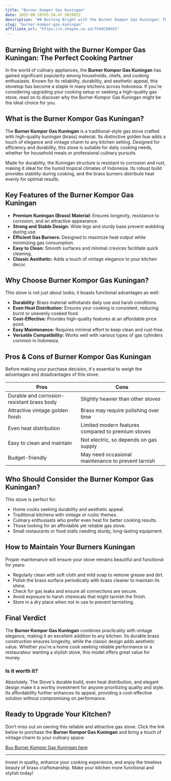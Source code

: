 ```yaml
---
title: "Burner Kompor Gas Kuningan"
date: 2025-08-18T05:54:47.502982Z
description: "## Burning Bright with the Burner Kompor Gas Kuningan: The Perfect Cooking Partner..."
slug: "burner-kompor-gas-kuningan"
affiliate_url: "https://s.shopee.co.id/7V44C68VX2"
---
```

## Burning Bright with the Burner Kompor Gas Kuningan: The Perfect Cooking Partner

In the world of culinary appliances, the **Burner Kompor Gas Kuningan** has gained significant popularity among households, chefs, and cooking enthusiasts. Known for its reliability, durability, and aesthetic appeal, this stovetop has become a staple in many kitchens across Indonesia. If you're considering upgrading your cooking setup or seeking a high-quality gas stove, read on to discover why the Burner Kompor Gas Kuningan might be the ideal choice for you.

## What is the Burner Kompor Gas Kuningan?

The **Burner Kompor Gas Kuningan** is a traditional-style gas stove crafted with high-quality kuningan (brass) material. Its distinctive golden hue adds a touch of elegance and vintage charm to any kitchen setting. Designed for efficiency and durability, this stove is suitable for daily cooking needs, whether for household meals or professional culinary pursuits.

Made for durability, the Kuningan structure is resistant to corrosion and rust, making it ideal for the humid tropical climates of Indonesia. Its robust build provides stability during cooking, and the brass burners distribute heat evenly for optimal results.

## Key Features of the Burner Kompor Gas Kuningan

- **Premium Kuningan (Brass) Material:** Ensures longevity, resistance to corrosion, and an attractive appearance.
- **Strong and Stable Design:** Wide legs and sturdy base prevent wobbling during use.
- **Efficient Gas Burners:** Designed to maximize heat output while minimizing gas consumption.
- **Easy to Clean:** Smooth surfaces and minimal crevices facilitate quick cleaning.
- **Classic Aesthetic:** Adds a touch of vintage elegance to your kitchen decor.

## Why Choose Burner Kompor Gas Kuningan?

This stove is not just about looks; it boasts functional advantages as well:

- **Durability:** Brass material withstands daily use and harsh conditions.
- **Even Heat Distribution:** Ensures your cooking is consistent, reducing burnt or unevenly cooked food.
- **Cost-Effective:** Provides high-quality features at an affordable price point.
- **Easy Maintenance:** Requires minimal effort to keep clean and rust-free.
- **Versatile Compatibility:** Works well with various types of gas cylinders common in Indonesia.

## Pros & Cons of Burner Kompor Gas Kuningan

Before making your purchase decision, it's essential to weigh the advantages and disadvantages of this stove.

| Pros                                 | Cons                              |
|-------------------------------------|----------------------------------|
| Durable and corrosion-resistant brass body | Slightly heavier than other stoves |
| Attractive vintage golden finish   | Brass may require polishing over time |
| Even heat distribution             | Limited modern features compared to premium stoves |
| Easy to clean and maintain         | Not electric, so depends on gas supply |
| Budget-friendly                    | May need occasional maintenance to prevent tarnish |

## Who Should Consider the Burner Kompor Gas Kuningan?

This stove is perfect for:

- Home cooks seeking durability and aesthetic appeal.
- Traditional kitchens with vintage or rustic themes.
- Culinary enthusiasts who prefer even heat for better cooking results.
- Those looking for an affordable yet reliable gas stove.
- Small restaurants or food stalls needing sturdy, long-lasting equipment.

## How to Maintain Your Burners Kuningan

Proper maintenance will ensure your stove remains beautiful and functional for years:

- Regularly clean with soft cloth and mild soap to remove grease and dirt.
- Polish the brass surface periodically with brass cleaner to maintain its shine.
- Check for gas leaks and ensure all connections are secure.
- Avoid exposure to harsh chemicals that might tarnish the finish.
- Store in a dry place when not in use to prevent tarnishing.

## Final Verdict

The **Burner Kompor Gas Kuningan** combines practicality with vintage elegance, making it an excellent addition to any kitchen. Its durable brass construction ensures longevity, while the classic design adds aesthetic value. Whether you're a home cook seeking reliable performance or a restaurateur wanting a stylish stove, this model offers great value for money.

### Is it worth it?

Absolutely. The Stove's durable build, even heat distribution, and elegant design make it a worthy investment for anyone prioritizing quality and style. Its affordability further enhances its appeal, providing a cost-effective solution without compromising on performance.

## Ready to Upgrade Your Kitchen?

Don’t miss out on owning this reliable and attractive gas stove. Click the link below to purchase the **Burner Kompor Gas Kuningan** and bring a touch of vintage charm to your culinary space:

[Buy Burner Kompor Gas Kuningan here](https://s.shopee.co.id/7V44C68VX2)

---

Invest in quality, enhance your cooking experience, and enjoy the timeless beauty of brass craftsmanship. Make your kitchen more functional and stylish today!
